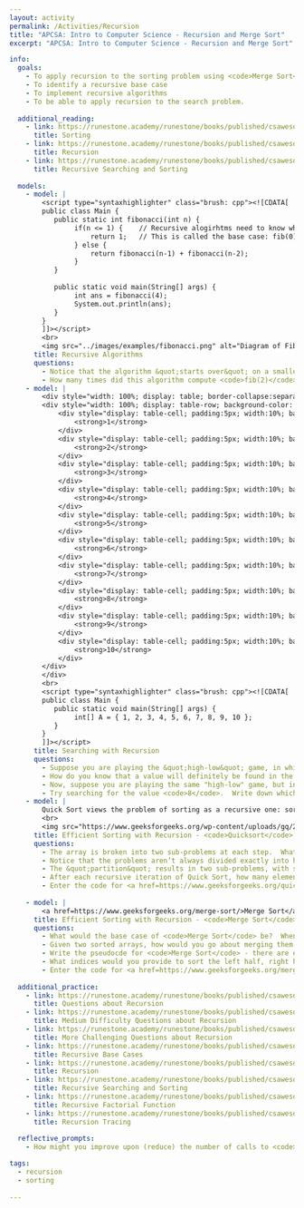 ```yaml
---
layout: activity
permalink: /Activities/Recursion
title: "APCSA: Intro to Computer Science - Recursion and Merge Sort"
excerpt: "APCSA: Intro to Computer Science - Recursion and Merge Sort"

info:
  goals: 
    - To apply recursion to the sorting problem using <code>Merge Sort</code> and <code>Quicksort</code>
    - To identify a recursive base case
    - To implement recursive algorithms
    - To be able to apply recursion to the search problem.
  
  additional_reading:
    - link: https://runestone.academy/runestone/books/published/csawesome/Unit7-ArrayList/topic-7-6-sorting.html 
      title: Sorting
    - link: https://runestone.academy/runestone/books/published/csawesome/Unit10-Recursion/topic-10-1-recursion.html
      title: Recursion
    - link: https://runestone.academy/runestone/books/published/csawesome/Unit10-Recursion/topic-10-2-recursive-search-sort.html 
      title: Recursive Searching and Sorting       
      
  models:
    - model: |
        <script type="syntaxhighlighter" class="brush: cpp"><![CDATA[        
        public class Main {
           public static int fibonacci(int n) {
                if(n <= 1) {    // Recursive alogirhtms need to know when to stop!
                    return 1;   // This is called the base case: fib(0) = fib(1) = 1
                } else {
                    return fibonacci(n-1) + fibonacci(n-2);
                }
           }
           
           public static void main(String[] args) {
                int ans = fibonacci(4);
                System.out.println(ans);
           }
        }
        ]]></script> 
        <br>
        <img src="../images/examples/fibonacci.png" alt="Diagram of Fibonacci Recursive Calls" />        
      title: Recursive Algorithms
      questions:
        - Notice that the algorithm &quot;starts over&quot; on a smaller part of the array after each guess.  This is a hallmark of a &quot;recursive algorithm.&quot;  They are like loops.  Do you think this approach requires more or less code to write than a non-recursive version?  Why or why not?
        - How many times did this algorithm compute <code>fib(2)</code>?  
    - model: |
        <div style="width: 100%; display: table; border-collapse:separate; border-spacing:5px;">
        <div style="width: 100%; display: table-row; background-color: black; color: white;">
            <div style="display: table-cell; padding:5px; width:10%; background-color: black; color: white;">
                <strong>1</strong>
            </div>
            <div style="display: table-cell; padding:5px; width:10%; background-color: black; color: white;">
                <strong>2</strong>
            </div>
            <div style="display: table-cell; padding:5px; width:10%; background-color: black; color: white;">
                <strong>3</strong>
            </div>
            <div style="display: table-cell; padding:5px; width:10%; background-color: black; color: white;">
                <strong>4</strong>
            </div>            
            <div style="display: table-cell; padding:5px; width:10%; background-color: black; color: white;">
                <strong>5</strong>
            </div>
            <div style="display: table-cell; padding:5px; width:10%; background-color: black; color: white;">
                <strong>6</strong>
            </div>
            <div style="display: table-cell; padding:5px; width:10%; background-color: black; color: white;">
                <strong>7</strong>
            </div>
            <div style="display: table-cell; padding:5px; width:10%; background-color: black; color: white;">
                <strong>8</strong>
            </div>
            <div style="display: table-cell; padding:5px; width:10%; background-color: black; color: white;">
                <strong>9</strong>
            </div>
            <div style="display: table-cell; padding:5px; width:10%; background-color: black; color: white;">
                <strong>10</strong>
            </div>            
        </div>    
        </div>
        <br>
        <script type="syntaxhighlighter" class="brush: cpp"><![CDATA[        
        public class Main {
           public static void main(String[] args) {
                int[] A = { 1, 2, 3, 4, 5, 6, 7, 8, 9, 10 };
           }
        }
        ]]></script>        
      title: Searching with Recursion
      questions:
        - Suppose you are playing the &quot;high-low&quot; game, in which you have to guess a number, and are told that the correct value is higher or lower than your guess.  What would be the best first guess, if you knew the value was between <code>1</code> and <code>10</code>?        
        - How do you know that a value will definitely be found in the right half of the array?  How about on the left half of the array?
        - Now, suppose you are playing the same "high-low" game, but instead of knowing the range of values you’re looking for, you know how big the array is that you’re searching.  You are still told whether your value is higher or lower than your guess.  Which element would you pick for your guess?  In mathematics, this element or value is known as the ______ of the list?
        - Try searching for the value <code>8</code>.  Write down which indices of the array you are searching within (initially <code>0</code> through <code>9</code>), and the index of your guess, at each step of the search, until you find the value <code>8</code>.  How many guesses were required?  How many guesses would have been required if the list was not sorted?        
    - model: |
        Quick Sort views the problem of sorting as a recursive one: sorting a large list is the same as sorting two smaller lists.  The problem gets smaller at each step as long as we learn the correct sorted position of one item at every step (just like with Selection Sort and Insertion Sort).    
        <br>
        <img src="https://www.geeksforgeeks.org/wp-content/uploads/gq/2014/01/QuickSort2.png" alt="Quicksort Diagram from geeksforgeeks">
      title: Efficient Sorting with Recursion - <code>Quicksort</code>
      questions:
        - The array is broken into two sub-problems at each step.  What do you notice about the elements in the left sub-problem and the elements in the right sub-problem?  How are they being &quot;partitioned&quot; into the two sub-arrays?
        - Notice that the problems aren’t always divided exactly into halves.  That’s because the algorithm is &quot;partitioning&quot; the values according to the last value of the array.  What would be the ideal choice of an element to &quot;partition&quot; around (this element is known as the &quot;pivot&quot;)?
        - The &quot;partition&quot; results in two sub-problems, with sub-arrays that include all the elements from the main problem, except for one.  Which element is left out, and why?
        - After each recursive iteration of Quick Sort, how many elements are placed into their correct position?  Where are they located?
        - Enter the code for <a href=https://www.geeksforgeeks.org/quick-sort/>Quick Sort</a> into the <a href=https://cscircles.cemc.uwaterloo.ca/java_visualize/#mode=edit>Java Visualizer</a> and execute it step-by-step.
        
    - model: |
        <a href=https://www.geeksforgeeks.org/merge-sort/>Merge Sort</a> views the problem of sorting as a recursive one: sorting a large list is the same as breaking the list in half, sorting each of those, and then "merging" them together as if they were a deck of cards being shuffled.
      title: Efficient Sorting with Recursion - <code>Merge Sort</code>
      questions:
        - What would the base case of <code>Merge Sort</code> be?  When might you stop splitting the array in half?
        - Given two sorted arrays, how would you go about merging them together?
        - Write the pseudocde for <code>Merge Sort</code> - there are exactly 3 steps (recursively calling the left half, followed by the right half, followed by a call to the merge step completed above).
        - What indices would you provide to sort the left half, right half, and merge steps at each recursive iteration? 
        - Enter the code for <a href=https://www.geeksforgeeks.org/merge-sort/>Merge Sort</a> into the <a href=https://cscircles.cemc.uwaterloo.ca/java_visualize/#mode=edit>Java Visualizer</a> and execute it step-by-step.        
  
  additional_practice:
    - link: https://runestone.academy/runestone/books/published/csawesome/Unit10-Recursion/rEasyMC.html
      title: Questions about Recursion
    - link: https://runestone.academy/runestone/books/published/csawesome/Unit10-Recursion/rMedMC.html
      title: Medium Difficulty Questions about Recursion
    - link: https://runestone.academy/runestone/books/published/csawesome/Unit10-Recursion/rHardMC.html 
      title: More Challenging Questions about Recursion
    - link: https://runestone.academy/runestone/books/published/csawesome/Unit10-Recursion/rBasePractice.html 
      title: Recursive Base Cases
    - link: https://runestone.academy/runestone/books/published/csawesome/Unit10-Recursion/recursionCodePractice.html 
      title: Recursion
    - link: https://runestone.academy/runestone/books/published/csawesome/Unit10-Recursion/topic-10-2-recursive-search-sort.html
      title: Recursive Searching and Sorting 
    - link: https://runestone.academy/runestone/books/published/csawesome/Unit10-Recursion/topic-10-1-recursion-day1.html#factorial-method
      title: Recursive Factorial Function
    - link: https://runestone.academy/runestone/books/published/csawesome/Unit10-Recursion/topic-10-1-recursion-challenge.html
      title: Recursion Tracing
      
  reflective_prompts:
    - How might you improve upon (reduce) the number of calls to <code>fib(2)</code> in the Fibonacci example?

tags:
  - recursion
  - sorting
  
---
```


